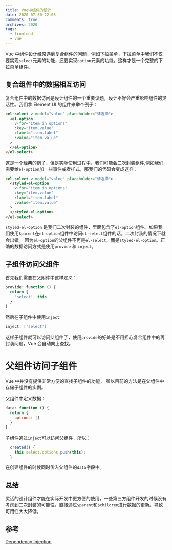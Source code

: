 ```yaml
---
title: Vue中组件的设计
date: 2020-07-30 22:08
comments: true
archives: 2020
tags:
  - frontend
  - vue
---
```


Vue 中组件设计经常遇到复合组件的问题，例如下拉菜单，下拉菜单中我们不仅要实现`select`元素的功能，还要实现`option`元素的功能，这样才是一个完整的下拉菜单组件。

## 复合组件中的数据相互访问

复合组件中的数据访问是设计组件的一个重要议题，设计不好会严重影响组件的灵活性。我们拿 Element UI 的组件来举个例子：

```html
<el-select v-model="value" placeholder="请选择">
  <el-option
    v-for="item in options"
    :key="item.value"
    :label="item.label"
    :value="item.value"
  >
  </el-option>
</el-select>
```

这是一个经典的例子，但是实际使用过程中，我们可能会二次封装组件,例如我们需要给`el-option`加一些事件或者样式，那我们的代码会变成这样：

```html
<el-select v-model="value" placeholder="请选择">
  <styled-el-option
    v-for="item in options"
    :key="item.value"
    :label="item.label"
    :value="item.value"
  >
  </styled-el-option>
</el-select>
```

`styled-el-option` 是我们二次封装的组件，里面包含了`el-option`组件。如果我们使用`$parent`在`el-option`组件中访问`el-select`组件的话，二次封装的情况下就会出错。
因为`el-option`的父组件不再是`el-select`，而是`styled-el-option`。正确的数据访问方式是使用`provide` 和 `inject`。

## 子组件访问父组件

首先我们需要在父附件中这样定义：

```js
provide: function () {
  return {
    'select': this
  }
}
```

然后在子组件中使用`inject`:

```js
inject: ['select']
```

这样子组件就可以访问父组件了，使用`provide`的好处是不用担心复合组件中的再封装问题，Vue 会自动向上查找。

# 父组件访问子组件

Vue 中并没有提供非常方便的查找子组件的功能， 所以目前的方法是在父组件中存储子组件的实例。

父组件中定义数据：

```js
data: function () {
  return {
    options: []
  }
}
```

子组件通过`inject`可以访问父组件，所以：

```js
  created() {
    this.select.options.push(this);
  }
```

在创建组件的时候同时传入父组件的`data`字段中。

## 总结

灵活的设计组件才能在实际开发中更方便的使用，一些第三方组件开发的时候没有考虑到二次封装的可能性，直接通过`$parent`和`$children`进行数据的更新。导致可用性大大降低。

## 参考

[Dependency Injection](https://vuejs.org/v2/guide/components-edge-cases.html#Dependency-Injection)
